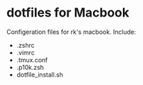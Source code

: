 # dotfiles for Macbook
Configeration files for rk's macbook. Include:

* .zshrc
* .vimrc
* .tmux.conf
* .p10k.zsh
* dotfile_install.sh
